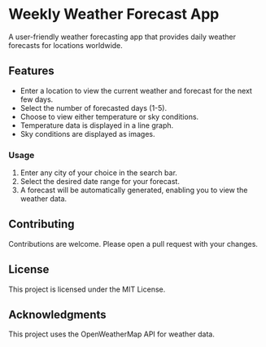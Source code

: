 <h1>Weekly Weather Forecast App</h1> <p>A user-friendly weather forecasting app that provides daily weather forecasts for locations worldwide.</p> <h2>Features</h2> <ul> <li>Enter a location to view the current weather and forecast for the next few days.</li> <li>Select the number of forecasted days (1-5).</li> <li>Choose to view either temperature or sky conditions.</li> <li>Temperature data is displayed in a line graph.</li> <li>Sky conditions are displayed as images.</li> </ul><h3>Usage</h3> <ol> <li>Enter any city of your choice in the search bar.</li> <li>Select the desired date range for your forecast.</li> <li>A forecast will be automatically generated, enabling you to view the weather data.</li> </ol> <h2>Contributing</h2> <p>Contributions are welcome. Please open a pull request with your changes.</p> <h2>License</h2> <p>This project is licensed under the MIT License.</p> <h2>Acknowledgments</h2> <p>This project uses the OpenWeatherMap API for weather data.</p>
